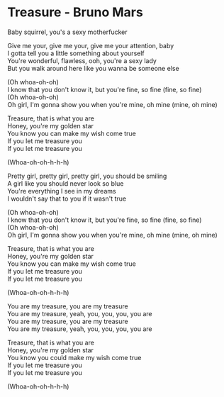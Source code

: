 # Treasure - Bruno Mars

Baby squirrel, you's a sexy motherfucker

Give me your, give me your, give me your attention, baby\
I gotta tell you a little something about yourself\
You're wonderful, flawless, ooh, you're a sexy lady\
But you walk around here like you wanna be someone else

(Oh whoa-oh-oh)\
I know that you don't know it, but you're fine, so fine (fine, so fine)\
(Oh whoa-oh-oh)\
Oh girl, I'm gonna show you when you're mine, oh mine (mine, oh mine)

Treasure, that is what you are\
Honey, you're my golden star\
You know you can make my wish come true\
If you let me treasure you\
If you let me treasure you

(Whoa-oh-oh-h-h-h)

Pretty girl, pretty girl, pretty girl, you should be smiling\
A girl like you should never look so blue\
You're everything I see in my dreams\
I wouldn't say that to you if it wasn't true

(Oh whoa-oh-oh)\
I know that you don't know it, but you're fine, so fine (fine, so fine)\
(Oh whoa-oh-oh)\
Oh girl, I'm gonna show you when you're mine, oh mine (mine, oh mine)

Treasure, that is what you are\
Honey, you're my golden star\
You know you can make my wish come true\
If you let me treasure you\
If you let me treasure you

(Whoa-oh-oh-h-h-h)

You are my treasure, you are my treasure\
You are my treasure, yeah, you, you, you, you are\
You are my treasure, you are my treasure\
You are my treasure, yeah, you, you, you, you are

Treasure, that is what you are\
Honey, you're my golden star\
You know you could make my wish come true\
If you let me treasure you\
If you let me treasure you

(Whoa-oh-oh-h-h-h)